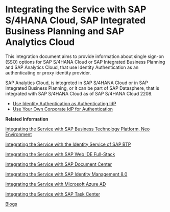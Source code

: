<!-- loiodd61aea2845441c78ef082e1059f04b7 -->

# Integrating the Service with SAP S/4HANA Cloud, SAP Integrated Business Planning and SAP Analytics Cloud

This integration document aims to provide information about single sign-on \(SSO\) options for SAP S/4HANA Cloud or SAP Integrated Business Planning and SAP Analytics Cloud, that use Identity Authentication as an authenticating or proxy identity provider.



SAP Analytics Cloud, is integreted in SAP S/4HANA Cloud or in SAP Integrated Business Planning, or it can be part of SAP Datasphere, that is integrated with SAP S/4HANA Cloud as of SAP S/4HANA Cloud 2208.



-   [Use Identity Authentication as Authenticating IdP](use-identity-authentication-as-authenticating-idp-2ff9a61.md)
-   [Use Your Own Corporate IdP for Authentication](use-your-own-corporate-idp-for-authentication-699edc9.md)

**Related Information**  


[Integrating the Service with SAP Business Technology Platform, Neo Environment](integrating-the-service-with-sap-business-technology-platform-neo-environment-fe84459.md#loiofe84459e688c43698591d3b9e1aac828 "SAP BTP acts as a service provider, and Identity Authentication acts as an identity provider in this setup.")

[Integrating the Service with the Identity Service of SAP BTP](integrating-the-service-with-the-identity-service-of-sap-btp-d5cd80c.md "The Identity service of SAP BTP enables you to delegate authentication to the Identity Authentication service. The Identity service automates the creation of OpenID Connect (OIDC) applications for the Identity Authentication service for each application the Identity service registers.")

[Integrating the Service with SAP Web IDE Full-Stack](integrating-the-service-with-sap-web-ide-full-stack-313f545.md#loio313f5456f3ab41ca925d555cda748f39 "You can use Identity Authentication as identity provider for SAP Web IDE Full-Stack.")

[Integrating the Service with SAP Document Center](integrating-the-service-with-sap-document-center-397683c.md#loio397683cff69d44c5bb2b38c76714c6ca "You can use Identity Authentication as identity provider for SAP Document Center.")

[Integrating the Service with SAP Identity Management 8.0](integrating-the-service-with-sap-identity-management-8-0-f44f931.md "")

[Integrating the Service with Microsoft Azure AD](integrating-the-service-with-microsoft-azure-ad-626b173.md "")

[Integrating the Service with SAP Task Center](integrating-the-service-with-sap-task-center-ab5e90e.md)

[Blogs](blogs-a89ca3e.md "Links to blogs and documents about integration scenarios with Identity Authentication.")

